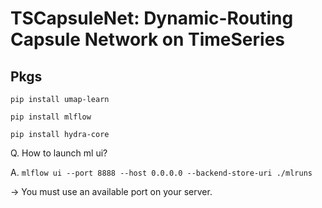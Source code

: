 # TSCapsuleNet: Dynamic-Routing Capsule Network on TimeSeries

## Pkgs
```pip install umap-learn```

```pip install mlflow```

```pip install hydra-core```

Q. How to launch ml ui?

A. ```mlflow ui --port 8888 --host 0.0.0.0 --backend-store-uri ./mlruns```

 -> You must use an available port on your server.